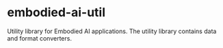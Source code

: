 # embodied-ai-util
Utility library for Embodied AI applications. The utility library contains data and format converters.
